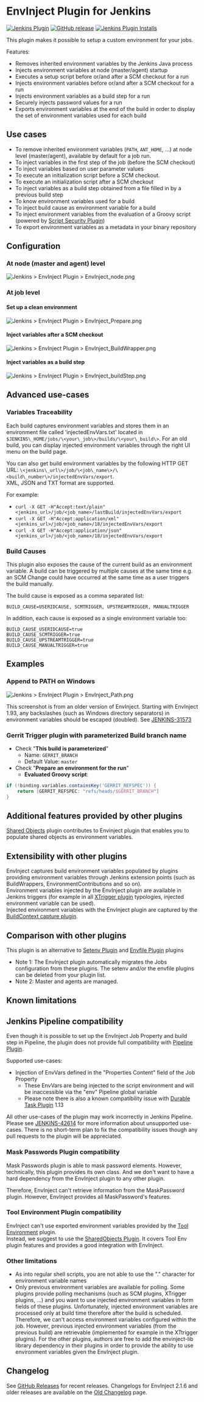# EnvInject Plugin for Jenkins

[![Jenkins Plugin](https://img.shields.io/jenkins/plugin/v/envinject.svg)](https://plugins.jenkins.io/envinject)
[![GitHub release](https://img.shields.io/github/release/jenkinsci/envinject-plugin.svg?label=changelog)](https://github.com/jenkinsci/envinject-plugin/releases/latest)
[![Jenkins Plugin Installs](https://img.shields.io/jenkins/plugin/i/envinject.svg?color=blue)](https://plugins.jenkins.io/envinject)

This plugin makes it possible to setup a custom environment for your jobs.

Features:
* Removes inherited environment variables by the Jenkins Java process
* Injects environment variables at node (master/agent) startup
* Executes a setup script before or/and after a SCM checkout for a run
* Injects environment variables before or/and after a SCM checkout for a run
* Injects environment variables as a build step for a run
* Securely injects password values for a run
* Exports environment variables at the end of the build in order to display the set of environment variables used for each build

## Use cases

-   To remove inherited environment variables (`PATH`, `ANT_HOME`, ...) at
    node level (master/agent), available by default for a job run.
-   To inject variables in the first step of the job (before the SCM checkout)
-   To inject variables based on user parameter values
-   To execute an initialization script before a SCM checkout.
-   To execute an initialization script after a SCM checkout
-   To inject variables as a build step obtained from a file filled in
    by a previous build step
-   To know environment variables used for a build
-   To inject build cause as environment variable for a build
-   To inject environment variables from the evaluation of a Groovy
    script (powered by [Script Security Plugin](https://wiki.jenkins.io/display/JENKINS/Script+Security+Plugin))
-   To export environment variables as a metadata in your binary
    repository

## Configuration

### At node (master and agent) level

![](docs/images/a0fe189750e157d60b0a0f6ef844ca9221a1269d.png "Jenkins > EnvInject Plugin > EnvInject_node.png")

### At job level

#### Set up a clean environment

![](docs/images/561833e712b15bbcf3008bf7a34b468608f6c35b.png "Jenkins > EnvInject Plugin > EnvInject_Prepare.png")

#### Inject variables after a SCM checkout

![](docs/images/f6ac7022302083d1e8359babf478bacc1c70f926.png "Jenkins > EnvInject Plugin > EnvInject_BuildWrapper.png")

#### Inject variables as a build step

![](docs/images/0e0feead5d341176a406f68395e6f9df8b09a390.png "Jenkins > EnvInject Plugin > EnvInject_buildStep.png")

## Advanced use-cases

### Variables Traceability

Each build captures environment variables and stores them in an environment file called 'injectedEnvVars.txt' located in  
`$JENKINS\_HOME/jobs/\<your\_job\>/builds/\<your\_build\>`.
For an old build, you can display injected environment variables through the right UI menu on the build page.

You can also get build environment variables by the following HTTP GET URL:
`\<jenkins\_url\>/job/\<job\_name\>/\<build\_number\>/injectedEnvVars/export`.  
XML, JSON and TXT format are supported.  

For example:

-   `curl -X GET -H"Accept:text/plain" <jenkins_url>/job/<job_name>/lastBuild/injectedEnvVars/export`
-   `curl -X GET -H"Accept:application/xml" <jenkins_url>/job/<job_name>/18/injectedEnvVars/export`
-   `curl -X GET -H"Accept:application/json" <jenkins_url>/job/<job_name>/18/injectedEnvVars/export`

### Build Causes

This plugin also exposes the cause of the current build as an environment variable.
A build can be triggered by multiple causes at the same time e.g. an SCM Change could have occurred at the same time as a user triggers the build manually.

The build cause is exposed as a comma separated list:

```
BUILD_CAUSE=USERIDCAUSE, SCMTRIGGER, UPSTREAMTRIGGER, MANUALTRIGGER
```

In addition, each cause is exposed as a single environment variable too:

```
BUILD_CAUSE_USERIDCAUSE=true
BUILD_CAUSE_SCMTRIGGER=true
BUILD_CAUSE_UPSTREAMTRIGGER=true
BUILD_CAUSE_MANUALTRIGGER=true
```

## Examples

### Append to PATH on Windows

![](docs/images/ca90953a80d9748b1f558ddcb4e7fb27354dd1b2.png "Jenkins > EnvInject Plugin > EnvInject_Path.png")

This screenshot is from an older version of EnvInject. Starting with EnvInject 1.93, any backslashes (such as Windows directory separators) in environment variables should be escaped (doubled).
See [JENKINS-31573](https://issues.jenkins-ci.org/browse/JENKINS-31573)

### Gerrit Trigger plugin with parameterized Build branch name

-   Check "**This build is parameterized**"
    -   Name: `GERRIT_BRANCH`
    -   Default Value: `master`
-   Check "**Prepare an environment for the run**"
    -   **Evaluated Groovy script**:

```groovy
if (!binding.variables.containsKey('GERRIT_REFSPEC')) {
    return [GERRIT_REFSPEC: "refs/heads/$GERRIT_BRANCH"]
}
```

## Additional features provided by other plugins

[Shared Objects](https://wiki.jenkins.io/display/JENKINS/SharedObjects+Plugin) plugin contributes to Envinject plugin that enables you to populate shared objects as environment variables.

## Extensibility with other plugins

EnvInject captures build environment variables populated by plugins providing environment variables through Jenkins extension points 
(such as BuildWrappers, EnvironmentContributions and so on).  
Environment variables injected by the EnvInject plugin are available in Jenkins triggers
(for example in all [XTrigger
plugin](https://wiki.jenkins.io/display/JENKINS/XTrigger+Plugin) typologies, injected environment variable can be used).  
Injected environment variables with the EnvInject plugin are captured by the [BuildContext capture plugin](https://wiki.jenkins.io/display/JENKINS/BuildContextCapture+Plugin).

## Comparison with other plugins

This plugin is an alternative to [Setenv
Plugin](https://wiki.jenkins.io/display/JENKINS/Setenv+Plugin) and
[Envfile Plugin](https://wiki.jenkins.io/display/JENKINS/Envfile+Plugin) plugins  

* Note 1: The EnvInject plugin automatically migrates the Jobs configuration from these plugins.
The setenv and/or the envfile plugins can be deleted from your plugin list.  
* Note 2: Master and agents are managed.

## Known limitations

## Jenkins Pipeline compatibility

Even though it is possible to set up the EnvInject Job Property and
build step in Pipeline, the plugin does not provide full compatibility
with [Pipeline
Plugin](https://wiki.jenkins.io/display/JENKINS/Pipeline+Plugin).

Supported use-cases:

-   Injection of EnvVars defined in the "Properties Content" field of
    the Job Property
    -   These EnvVars are being injected to the script environment and will be inaccessible via the "env" Pipeline global variable
    -   Please note there is also a known compatibility issue with [Durable Task
        Plugin](https://wiki.jenkins.io/display/JENKINS/Durable+Task+Plugin) 1.13

All other use-cases of the plugin may work incorrectly in Jenkins Pipeline.
Please
see [JENKINS-42614](https://issues.jenkins-ci.org/browse/JENKINS-42614) for more information about unsupported use-cases.
There is no short-term plan to fix the compatibility issues though any pull requests to the plugin will be appreciated.

### Mask Passwords Plugin compatibility

Mask Passwords plugin is able to mask password elements.
However, technically, this plugin provides its own class.
And we don't want to have a hard dependency from the EnvInject plugin to any other plugin.

Therefore, EnvInject can't retrieve information from the MaskPassword plugin.
However, EnvInject provides all MaskPassword's features.

### Tool Environment Plugin compatibility

EnvInject can't use exported environment variables provided by the [Tool Environment](https://wiki.jenkins.io/display/JENKINS/Tool+Environment+Plugin) plugin.  
Instead, we suggest to use the [SharedObjects Plugin](https://wiki.jenkins.io/display/JENKINS/SharedObjects+Plugin).
It covers Tool Env plugin features and provides a good integration with EnvInject.

### Other limitations

-   As into regular shell scripts, you are not able to use the "." character for environment variable names
-   Only previous environment variables are available for polling.
    Some plugins provide polling mechanisms (such as SCM plugins, XTrigger plugins, ...) and you want to use injected environment variables in form fields of these plugins.
    Unfortunately, injected environment variables are processed only at build time therefore after the build is scheduled.
    Therefore, we can't access environment variables configured within the job.
    However, previous injected environment variables (from the previous build) are retrievable
    (implemented for example in the XTtrigger plugins). 
    For the other plugins, authors are free to add the envinject-lib library
    dependency in their plugins in order to provide the ability to use environment variables given the EnvInject plugin.

## Changelog

See [GitHub Releases](https://github.com/jenkinsci/envinject-plugin/releases) for recent releases.
Changelogs for EnvInject 2.1.6 and older releases are available on the [Old Changelog](./docs/CHANGELOG_OLD.md) page.
